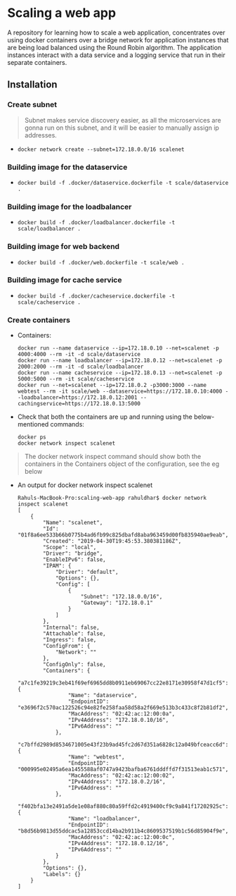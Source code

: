 # Scaling a web app

A repository for learning how to scale a web application, concentrates over using docker containers over a bridge network for application instances that are being load balanced using the Round Robin algorithm. The application instances interact with a data service and a logging service that run in their separate containers. 

## Installation
### Create subnet
> Subnet makes service discovery easier, as all the microservices are gonna run on this subnet, and it will be easier to manually assign ip addresses.
- `docker network create --subnet=172.18.0.0/16 scalenet`

### Building image for the dataservice
- `docker build -f .docker/dataservice.dockerfile -t scale/dataservice .`

### Building image for the loadbalancer
- `docker build -f .docker/loadbalancer.dockerfile -t scale/loadbalancer .`

### Building image for web backend
- `docker build -f .docker/web.dockerfile -t scale/web .`

### Building image for cache service
- `docker build -f .docker/cacheservice.dockerfile -t scale/cacheservice .`

### Create containers
- Containers:
    ```
    docker run --name dataservice --ip=172.18.0.10 --net=scalenet -p 4000:4000 --rm -it -d scale/dataservice
    docker run --name loadbalancer --ip=172.18.0.12 --net=scalenet -p 2000:2000 --rm -it -d scale/loadbalancer
    docker run --name cacheservice --ip=172.18.0.13 --net=scalenet -p 5000:5000 --rm -it scale/cacheservice
    docker run --net=scalenet --ip=172.18.0.2 -p3000:3000 --name webtest --rm -it scale/web --dataservice=https://172.18.0.10:4000 --loadbalancer=https://172.18.0.12:2001 --cachingservice=https://172.18.0.13:5000
    ```
- Check that both the containers are up and running using the below-mentioned commands:
    ```
    docker ps
    docker network inspect scalenet
    ```
>   The docker network inspect command should show both the containers in the Containers object of the configuration, see the eg below
- An output for docker network inspect scalenet
    ```
    Rahuls-MacBook-Pro:scaling-web-app rahuldhar$ docker network inspect scalenet
    [
        {
            "Name": "scalenet",
            "Id": "01f8a6ee533b66b0775b4ad6fb99c825dbafd8aba963459d00fb835940ae9eab",
            "Created": "2019-04-30T19:45:53.380381186Z",
            "Scope": "local",
            "Driver": "bridge",
            "EnableIPv6": false,
            "IPAM": {
                "Driver": "default",
                "Options": {},
                "Config": [
                    {
                        "Subnet": "172.18.0.0/16",
                        "Gateway": "172.18.0.1"
                    }
                ]
            },
            "Internal": false,
            "Attachable": false,
            "Ingress": false,
            "ConfigFrom": {
                "Network": ""
            },
            "ConfigOnly": false,
            "Containers": {
                "a7c1fe39219c3eb41f69ef6965dd8b0911eb69067cc22e8171e30958f47d1cf5": {
                    "Name": "dataservice",
                    "EndpointID": "e3696f2c570ac122526c94e82fe258faa58d58a2f669e513b3c433c8f2b81df2",
                    "MacAddress": "02:42:ac:12:00:0a",
                    "IPv4Address": "172.18.0.10/16",
                    "IPv6Address": ""
                },
                "c7bffd2989d8534671005e43f23b9ad45fc2d67d351a6828c12a049bfceacc6d": {
                    "Name": "webtest",
                    "EndpointID": "000995e02495a6ea1455588af0747a9423bafba6761dddffd7f31513eab1c571",
                    "MacAddress": "02:42:ac:12:00:02",
                    "IPv4Address": "172.18.0.2/16",
                    "IPv6Address": ""
                },
                "f402bfa13e2491a5de1e08af880c80a59ffd2c4919400cf9c9a841f17202925c": {
                    "Name": "loadbalancer",
                    "EndpointID": "b8d56b9813d55ddcac5a12853ccd14ba2b911b4c8609537519b1c56d85904f9e",
                    "MacAddress": "02:42:ac:12:00:0c",
                    "IPv4Address": "172.18.0.12/16",
                    "IPv6Address": ""
                }
            },
            "Options": {},
            "Labels": {}
        }
    ]
    ```